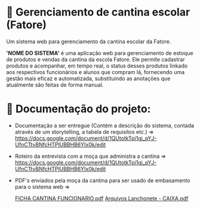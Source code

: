 # 🧃 Gerenciamento de cantina escolar (Fatore)
Um sistema web  para gerenciamento da cantina escolar da Fatore.

**'NOME DO SISTEMA'** é uma aplicação web para gerenciamento de estoque de produtos e vendas da cantina da escola Fatore. Ele permite cadastrar produtos e acompanhar, em tempo real, o status desses produtos linkado aos respectivos funcionários e alunos que compram lá, fornecendo uma gestão mais eficaz e automatizada, substituindo as anotações que atualmente são feitas de forma manual.

# 📂 Documentação do projeto:
- Documentação a ser entregue (Contém a descrição do sistema, contada através de um storytelling, a tabela de requisitos etc.) => https://docs.google.com/document/d/1QUtotkTpi1qj_pYJ-UfnCTtvBNfcHTPlUBBHB6YIx0k/edit
- Roteiro da entrevista com a moça que administra a cantina => https://docs.google.com/document/d/1QUtotkTpi1qj_pYJ-UfnCTtvBNfcHTPlUBBHB6YIx0k/edit
- PDF's enviados pela moça da cantina para ser usado de embasamento para o sistema web =>
  
  [FICHA CANTINA FUNCIONARIO.pdf](https://github.com/user-attachments/files/17131629/FICHA.CANTINA.FUNCIONARIO.pdf)
  [Arquivos Lanchonete - CAIXA.pdf](https://github.com/user-attachments/files/17131628/Arquivos.Lanchonete.-.CAIXA.pdf)
